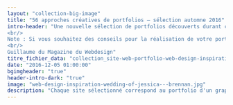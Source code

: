 ```yaml
---
layout: "collection-big-image"
title: "56 approches créatives de portfolios – sélection automne 2016"
intro-header: "Une nouvelle sélection de portfolios découverts durant ces dernières semaines. Vous y trouverez des expériences étonnantes et des mises en page élégantes. Chaque site sélectionné correspond au portfolio d'un graphiste, d'un UI designer ou d'un développeur. Quelques agences y figurent également. Bref, que du beau monde. Cette sélection est subjective mais elle reflète ma volonté de vous partager le travail de talentueux passionnés, like you.
<br/>
Note : Si vous souhaitez des conseils pour la réalisation de votre portfolio, je vous invite à lire [6 étapes pour foirer le design de son portfolio](http://www.magazineduwebdesign.com/conseils/guides/6-etapes-pour-foirer-le-design-de-son-portfolio/)
<br/>
Guillaume du Magazine du Webdesign"
titre_fichier_data: "collection_site-web-portfolio-web-design-inspiration-novembre-2016"
date: "2016-12-05 01:00:00"
bgimgheader: "true"
header-intro-dark: "true"
image: "web-design-inspiration-wedding-of-jessica---brennan.jpg"
description: "Chaque site sélectionné correspond au portfolio d'un graphiste, d'un UI designer ou d'un développeur. Quelques agences y figurent également."
---
```

